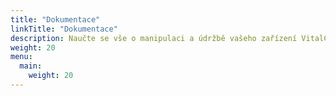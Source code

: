 ```yaml
---
title: "Dokumentace"
linkTitle: "Dokumentace"
description: Naučte se vše o manipulaci a údržbě vašeho zařízení VitalControl.
weight: 20
menu:
  main:
    weight: 20
---
```

